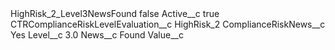 <?xml version="1.0" encoding="UTF-8"?>
<CustomMetadata xmlns="http://soap.sforce.com/2006/04/metadata" xmlns:xsi="http://www.w3.org/2001/XMLSchema-instance" xmlns:xsd="http://www.w3.org/2001/XMLSchema">
    <label>HighRisk_2_Level3NewsFound</label>
    <protected>false</protected>
    <values>
        <field>Active__c</field>
        <value xsi:type="xsd:boolean">true</value>
    </values>
    <values>
        <field>CTRComplianceRiskLevelEvaluation__c</field>
        <value xsi:type="xsd:string">HighRisk_2</value>
    </values>
    <values>
        <field>ComplianceRiskNews__c</field>
        <value xsi:type="xsd:string">Yes</value>
    </values>
    <values>
        <field>Level__c</field>
        <value xsi:type="xsd:double">3.0</value>
    </values>
    <values>
        <field>News__c</field>
        <value xsi:type="xsd:string">Found</value>
    </values>
    <values>
        <field>Value__c</field>
        <value xsi:nil="true"/>
    </values>
</CustomMetadata>
